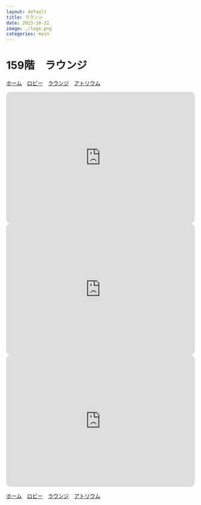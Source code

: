```yaml
---
layout: default
title: ラウンジ
date: 2023-10-22
image: ./logo.png
categories: main
---
```

# 159階　ラウンジ
[ホーム](./index.html)　[ロビー](144)　[ラウンジ](159)　[アトリウム](160)

<iframe style="border-radius:12px" src="https://open.spotify.com/embed/playlist/3ajuLlCh5RlEY6Tb6YaiI7?utm_source=generator" width="100%" height="352" frameBorder="0" allowfullscreen="" allow="autoplay; clipboard-write; encrypted-media; fullscreen; picture-in-picture" loading="lazy"></iframe>

<iframe style="border-radius:12px" src="https://open.spotify.com/embed/playlist/497mV7yexyBUgnkvIOEZ7R?utm_source=generator" width="100%" height="352" frameBorder="0" allowfullscreen="" allow="autoplay; clipboard-write; encrypted-media; fullscreen; picture-in-picture" loading="lazy"></iframe>

<iframe style="border-radius:12px" src="https://open.spotify.com/embed/playlist/6y9rihw4VknqrMmMTzNMnw?utm_source=generator" width="100%" height="352" frameBorder="0" allowfullscreen="" allow="autoplay; clipboard-write; encrypted-media; fullscreen; picture-in-picture" loading="lazy"></iframe>

[ホーム](./index.html)　[ロビー](144)　[ラウンジ](159)　[アトリウム](160)

